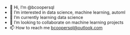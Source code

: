 - 👋 Hi, I’m @bcoopersql
- 👀 I’m interested in data science, machine learning, automl
- 🌱 I’m currently learning data science
- 💞️ I’m looking to collaborate on machine learning projects
- 📫 How to reach me bcoopersql@outlook.com

<!---
bcoopersql/bcoopersql is a ✨ special ✨ repository because its `README.md` (this file) appears on your GitHub profile.
You can click the Preview link to take a look at your changes.
--->
